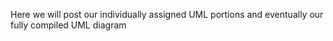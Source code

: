 
Here we will post our individually assigned UML portions and eventually our fully compiled UML diagram
